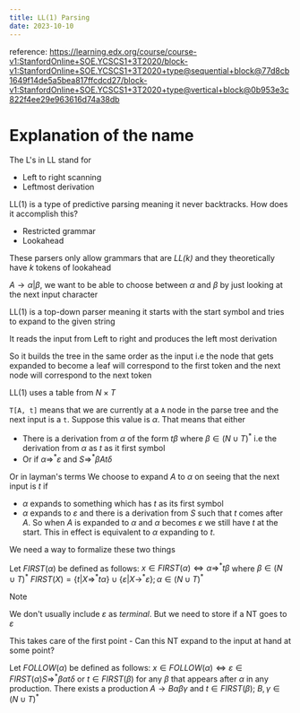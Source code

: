 ```yaml
---
title: LL(1) Parsing
date: 2023-10-10
---
```


reference: https://learning.edx.org/course/course-v1:StanfordOnline+SOE.YCSCS1+3T2020/block-v1:StanfordOnline+SOE.YCSCS1+3T2020+type@sequential+block@77d8cb1649f14de5a5bea817ffcdcd27/block-v1:StanfordOnline+SOE.YCSCS1+3T2020+type@vertical+block@0b953e3c822f4ee29e963616d74a38db

# Explanation of the name
The L's in LL stand for
- Left to right scanning
- Leftmost derivation

LL(1) is a type of predictive parsing meaning it never backtracks. How does it accomplish this?
- Restricted grammar
- Lookahead

These parsers only allow grammars that are *LL(k)* and they theoretically have *k* tokens of lookahead

$A \rightarrow \alpha| \beta$, we want to be able to choose between $\alpha$ and $\beta$ by just looking at the next input character

LL(1) is a top-down parser meaning it starts with the start symbol and tries to expand to the given string

It reads the input from Left to right and produces the left most derivation

So it builds the tree in the same order as the input i.e the node that gets expanded to become a leaf will correspond to the first token and the next node will correspond to the next token

LL(1) uses a table from $N \times T$

`T[A, t]` means that we are currently at a `A` node in the parse tree and the next input is a `t`. Suppose this value is $\alpha$. That means that either
- There is a derivation from $\alpha$ of the form $t\beta$ where $\beta \in (N \cup T)^*$ i.e the derivation from $\alpha$ as $t$ as it first symbol
- Or if $\alpha \Rightarrow^* \varepsilon$  and $S \Rightarrow^* \beta A t \delta$

Or in layman's terms
We choose to expand $A$ to $\alpha$ on seeing that the next input is $t$ if
- $\alpha$ expands to something which has $t$ as its first symbol
- $\alpha$ expands to $\varepsilon$ and there is a derivation from $S$ such that $t$ comes after $A$. So when $A$ is expanded to $\alpha$ and $\alpha$ becomes $\varepsilon$ we still have $t$ at the start. This in effect is equivalent to $\alpha$ expanding to $t$.

We need a way to formalize these two things

Let $FIRST(\alpha)$ be defined as follows:
$x \in FIRST(\alpha) \iff \alpha \Rightarrow^* t\beta$ where $\beta \in (N \cup T)^*$
$FIRST(X) = \{t | X \Rightarrow^* t\alpha\} \cup \{\varepsilon | X \rightarrow^* \varepsilon\}; \alpha \in (N \cup T)^*$
> [!note]
> We don't usually include $\varepsilon$ as *terminal*. But we need to store if a NT goes to $\varepsilon$

This takes care of the first point - Can this NT expand to the input at hand at some point? 


Let $FOLLOW(\alpha)$ be defined as follows:
$x \in FOLLOW(\alpha) \iff \varepsilon \in FIRST(\alpha) S \Rightarrow^* \beta \alpha t \delta$ or
$t \in FIRST(\beta)$ for any $\beta$ that appears after $\alpha$ in any production.
There exists a production $A \rightarrow B\alpha\beta\gamma$ and $t \in FIRST(\beta)$; $B, \gamma \in (N \cup T)^*$
